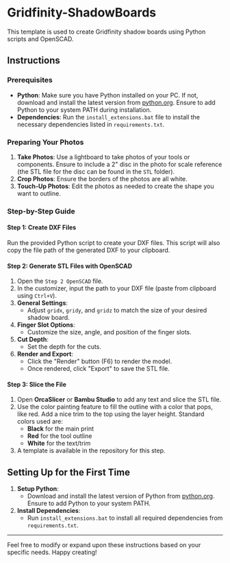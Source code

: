 # Gridfinity-ShadowBoards

This template is used to create Gridfinity shadow boards using Python scripts and OpenSCAD.

## Instructions

### Prerequisites
- **Python**: Make sure you have Python installed on your PC. If not, download and install the latest version from [python.org](https://www.python.org/). Ensure to add Python to your system PATH during installation.
- **Dependencies**: Run the `install_extensions.bat` file to install the necessary dependencies listed in `requirements.txt`.

### Preparing Your Photos
1. **Take Photos**: Use a lightboard to take photos of your tools or components. Ensure to include a 2" disc in the photo for scale reference (the STL file for the disc can be found in the `STL` folder).
2. **Crop Photos**: Ensure the borders of the photos are all white.
3. **Touch-Up Photos**: Edit the photos as needed to create the shape you want to outline.

### Step-by-Step Guide

#### Step 1: Create DXF Files
Run the provided Python script to create your DXF files. This script will also copy the file path of the generated DXF to your clipboard.

#### Step 2: Generate STL Files with OpenSCAD
1. Open the `Step 2 OpenSCAD` file.
2. In the customizer, input the path to your DXF file (paste from clipboard using `Ctrl+V`).
3. **General Settings**:
   - Adjust `gridx`, `gridy`, and `gridz` to match the size of your desired shadow board.
4. **Finger Slot Options**:
   - Customize the size, angle, and position of the finger slots.
5. **Cut Depth**:
   - Set the depth for the cuts.
6. **Render and Export**:
   - Click the "Render" button (F6) to render the model.
   - Once rendered, click "Export" to save the STL file.

#### Step 3: Slice the File
1. Open **OrcaSlicer** or **Bambu Studio** to add any text and slice the STL file.
2. Use the color painting feature to fill the outline with a color that pops, like red. Add a nice trim to the top using the layer height. Standard colors used are:
   - **Black** for the main print
   - **Red** for the tool outline
   - **White** for the text/trim
3. A template is available in the repository for this step.

## Setting Up for the First Time
1. **Setup Python**:
   - Download and install the latest version of Python from [python.org](https://www.python.org/). Ensure to add Python to your system PATH.
2. **Install Dependencies**:
   - Run `install_extensions.bat` to install all required dependencies from `requirements.txt`.

---

Feel free to modify or expand upon these instructions based on your specific needs. Happy creating!
